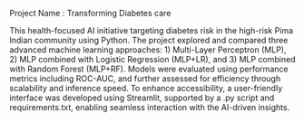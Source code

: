Project Name : Transforming Diabetes care

This health-focused AI initiative targeting diabetes risk in the high-risk Pima Indian community using Python. 
The project explored and compared three advanced machine learning approaches: 1) Multi-Layer Perceptron (MLP), 2) MLP combined with Logistic Regression (MLP+LR), and 3) MLP combined with Random Forest (MLP+RF). 
Models were evaluated using performance metrics including ROC-AUC, and further assessed for efficiency through scalability and inference speed. 
To enhance accessibility, a user-friendly interface was developed using Streamlit, supported by a .py script and requirements.txt, enabling seamless interaction with the AI-driven insights.
